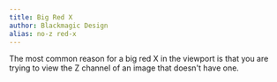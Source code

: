 ```yaml
---
title: Big Red X
author: Blackmagic Design
alias: no-z red-x
---
```


The most common reason for a big red X in the viewport is that you are trying to view the Z channel of an image that doesn't have one.
